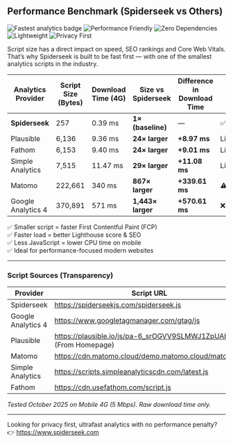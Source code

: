 ## Performance Benchmark (Spiderseek vs Others)

![Fastest analytics badge](https://img.shields.io/badge/fastest%20analytics-spiderseek-00CC66?style=flat-square)
![Performance Friendly](https://img.shields.io/badge/Core%20Web%20Vitals-friendly-blue?style=flat-square)
![Zero Dependencies](https://img.shields.io/badge/dependencies-0-lightgrey?style=flat-square)
![Lightweight](https://img.shields.io/badge/minified-257%20bytes-success?style=flat-square)
![Privacy First](https://img.shields.io/badge/privacy-GDPR%2C%20CCPA%20safe-purple?style=flat-square)

Script size has a direct impact on speed, SEO rankings and Core Web Vitals. That’s why Spiderseek is built to be fast first — with one of the smallest analytics scripts in the industry.

| Analytics Provider | Script Size (Bytes) | Download Time (4G) | Size vs Spiderseek | Difference in Download Time | Verdict |
|--------------------|-------------|--------------------------|--------------------|-----------------------------|---------|
| **Spiderseek** | 257 | 0.39 ms | **1× (baseline)** | — | ✅ Ultrafast |
| Plausible | 6,136 | 9.36 ms | **24× larger** | **+8.97 ms** | Lightweight |
| Fathom | 6,153 | 9.40 ms | **24× larger** | **+9.01 ms** | Lightweight |
| Simple Analytics | 7,515 | 11.47 ms | **29× larger** | **+11.08 ms** | Lightweight |
| Matomo | 222,661 | 340 ms | **867× larger** | **+339.61 ms** | ⚠️ Heavy |
| Google Analytics 4 | 370,891 | 571 ms | **1,443× larger** | **+570.61 ms** | ❌ Bloated |

✅ Smaller script = faster First Contentful Paint (FCP)  
✅ Faster load = better Lighthouse score & SEO  
✅ Less JavaScript = lower CPU time on mobile  
✅ Ideal for performance-focused modern websites

---

### Script Sources (Transparency)

| Provider | Script URL |
|----------|------------|
| Spiderseek | https://spiderseekjs.com/spiderseek.js |
| Google Analytics 4 | https://www.googletagmanager.com/gtag/js |
| Plausible | https://plausible.io/js/pa-6_srOGVV9SLMWJ1ZpUAbG.js (From Homepage) |
| Matomo | https://cdn.matomo.cloud/demo.matomo.cloud/matomo.js |
| Simple Analytics | https://scripts.simpleanalyticscdn.com/latest.js |
| Fathom | https://cdn.usefathom.com/script.js |

*Tested October 2025 on Mobile 4G (5 Mbps). Raw download time only.*

---

Looking for privacy first, ultrafast analytics with no performance penalty?  
👉 https://www.spiderseek.com
